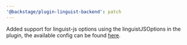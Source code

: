 ```yaml
---
'@backstage/plugin-linguist-backend': patch
---
```


Added support for linguist-js options using the linguistJSOptions in the plugin, the available config can be found [here](https://www.npmjs.com/package/linguist-js#API).
